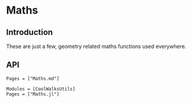 # Maths
## Introduction
These are just a few, geometry related maths functions used everywhere.

## API

```@index
Pages = ["Maths.md"]
```

```@autodocs
Modules = [CoolWalksUtils]
Pages = ["Maths.jl"]
```